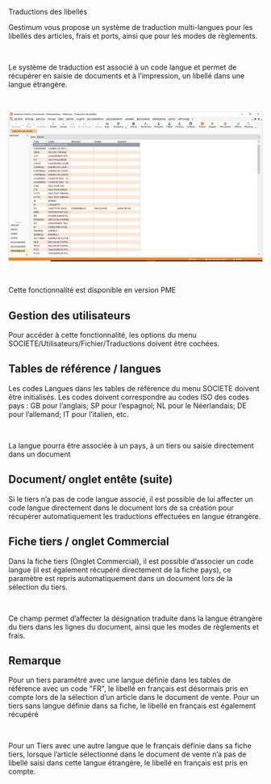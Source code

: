 






Traductions des libellés




Gestimum vous propose un système de traduction multi-langues pour les libellés des articles, frais et ports, ainsi que pour les modes de règlements.


 


Le système de traduction est associé à un code langue et permet de récupérer en saisie de documents et à l’impression, un libellé dans une langue étrangère.


 


![](../../assets/images/Traductions/1/TraductionsLibelles.png)


 


Cette fonctionnalité est disponible en version PME


## Gestion des utilisateurs


Pour accéder à cette fonctionnalité, les options du menu SOCIETE/Utilisateurs/Fichier/Traductions doivent être cochées.


## Tables de référence / langues


Les codes Langues dans les tables de référence du menu SOCIETE doivent être initialisés. Les codes doivent correspondre au codes ISO des codes pays : GB pour l’anglais; SP pour l’espagnol; NL pour le Néerlandais; DE pour l’allemand; IT pour l’italien, etc.


 


La langue pourra être associée à un pays, à un tiers ou saisie directement dans un document


## Document/ onglet entête (suite)


Si le tiers n’a pas de code langue associé, il est possible de lui affecter un code langue directement dans le document lors de sa création pour récupérer automatiquement les traductions effectuées en langue étrangère.


## Fiche tiers / onglet Commercial


Dans la fiche tiers (Onglet Commercial), il est possible d’associer un code langue (il est également récupéré directement de la fiche pays), ce paramètre est repris automatiquement dans un document lors de la sélection du tiers.


 


Ce champ permet d’affecter la désignation traduite dans la langue étrangère du tiers dans les lignes du document, ainsi que les modes de règlements et frais.


## Remarque


Pour un tiers paramétré avec une langue définie dans les tables de référence avec un code "FR", le libellé en français est désormais pris en compte lors de la sélection d’un article dans le document de vente. Pour un tiers sans langue définie dans sa fiche, le libellé en français est également récupéré


 


Pour un Tiers avec une autre langue que le français définie dans sa fiche tiers, lorsque l’article sélectionné dans le document de vente n’a pas de libellé saisi dans cette langue étrangère, le libellé en français est pris en compte.


